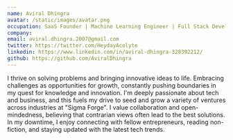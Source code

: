 ```yaml
---
name: Aviral Dhingra
avatar: /static/images/avatar.png
occupation: SaaS Founder | Machine Learning Engineer | Full Stack Developer | Ethical Hacker | Python Developer
company:
email: aviral.dhingra.2007@gmail.com
twitter: https://twitter.com/HeydayAcolyte
linkedin: https://www.linkedin.com/in/aviral-dhingra-328392212/
github: https://github.com/AviralDhingra
---
```


I thrive on solving problems and bringing innovative ideas to life. Embracing challenges as opportunities for growth, constantly pushing boundaries in my quest for knowledge and innovation. I'm deeply passionate about tech and business, and this fuels my drive to seed and grow a variety of ventures across industries at "Sigma Forge". I value collaboration and open-mindedness, believing that contrarian views often lead to the best solutions. In my downtime, I enjoy connecting with fellow entrepreneurs, reading non-fiction, and staying updated with the latest tech trends.
